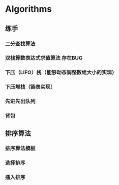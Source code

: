 # Algorithms
## 练手
### 二分查找算法
### 双栈算数表达式求值算法 存在BUG
### 下压（LIFO）栈（能够动态调整数组大小的实现）
### 下压堆栈（链表实现）
### 先进先出队列
### 背包
## 排序算法
### 排序算法模板
### 选择排序
### 插入排序